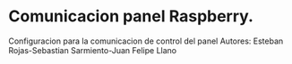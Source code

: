 # Comunicacion panel Raspberry.
Configuracion para la comunicacion de control del panel
Autores:
Esteban Rojas-Sebastian Sarmiento-Juan Felipe Llano

